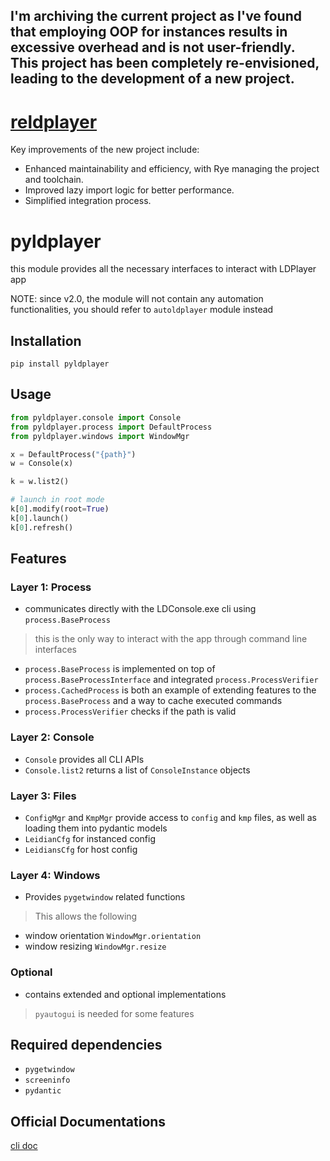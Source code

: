 
## I'm archiving the current project as I've found that employing OOP for instances results in excessive overhead and is not user-friendly. This project has been completely re-envisioned, leading to the development of a new project. 
# [reldplayer](https://github.com/ZackaryW/reldplayer)
Key improvements of the new project include:
- Enhanced maintainability and efficiency, with Rye managing the project and toolchain.
- Improved lazy import logic for better performance.
- Simplified integration process.

# pyldplayer
this module provides all the necessary interfaces to interact with LDPlayer app

NOTE: since v2.0, the module will not contain any automation functionalities, you should refer to `autoldplayer` module instead

## Installation
```
pip install pyldplayer
```

## Usage
```py
from pyldplayer.console import Console
from pyldplayer.process import DefaultProcess
from pyldplayer.windows import WindowMgr

x = DefaultProcess("{path}")
w = Console(x)

k = w.list2()

# launch in root mode
k[0].modify(root=True)
k[0].launch()
k[0].refresh()
```

## Features
### Layer 1: Process
* communicates directly with the LDConsole.exe cli using `process.BaseProcess`
> this is the only way to interact with the app through command line interfaces
* `process.BaseProcess` is implemented on top of `process.BaseProcessInterface` and integrated `process.ProcessVerifier`
* `process.CachedProcess` is both an example of extending features to the `process.BaseProcess` and a way to cache executed commands
* `process.ProcessVerifier` checks if the path is valid

### Layer 2: Console
* `Console` provides all CLI APIs
* `Console.list2` returns a list of `ConsoleInstance` objects

### Layer 3: Files
* `ConfigMgr` and `KmpMgr` provide access to `config` and `kmp` files, as well as loading them into pydantic models
* `LeidianCfg` for instanced config
* `LeidiansCfg` for host config

### Layer 4: Windows
* Provides `pygetwindow` related functions
> This allows the following
- window orientation `WindowMgr.orientation`
- window resizing `WindowMgr.resize`

### Optional
* contains extended and optional implementations 
> `pyautogui` is needed for some features

## Required dependencies
- `pygetwindow`
- `screeninfo`
- `pydantic`

## Official Documentations
[cli doc](https://www.ldplayer.net/blog/introduction-to-ldplayer-command-line-interface.html)
